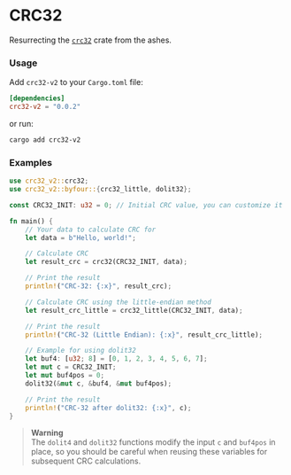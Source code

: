 # CRC32

Resurrecting the [`crc32`](https://crates.io/crates/crc32) crate from the ashes.

### Usage

Add `crc32-v2` to your `Cargo.toml` file:

```toml
[dependencies]
crc32-v2 = "0.0.2"
```

or run:

```sh
cargo add crc32-v2
```

### Examples

```rust
use crc32_v2::crc32;
use crc32_v2::byfour::{crc32_little, dolit32};

const CRC32_INIT: u32 = 0; // Initial CRC value, you can customize it

fn main() {
    // Your data to calculate CRC for
    let data = b"Hello, world!";

    // Calculate CRC
    let result_crc = crc32(CRC32_INIT, data);

    // Print the result
    println!("CRC-32: {:x}", result_crc);

    // Calculate CRC using the little-endian method
    let result_crc_little = crc32_little(CRC32_INIT, data);

    // Print the result
    println!("CRC-32 (Little Endian): {:x}", result_crc_little);

    // Example for using dolit32
    let buf4: [u32; 8] = [0, 1, 2, 3, 4, 5, 6, 7];
    let mut c = CRC32_INIT;
    let mut buf4pos = 0;
    dolit32(&mut c, &buf4, &mut buf4pos);

    // Print the result
    println!("CRC-32 after dolit32: {:x}", c);
}
```

> **Warning**<br>
The `dolit4` and `dolit32` functions modify the input `c` and `buf4pos` in place, so you should be careful when reusing these variables for subsequent CRC calculations.
